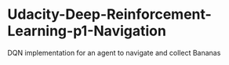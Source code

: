 # Udacity-Deep-Reinforcement-Learning-p1-Navigation
DQN implementation for an agent to navigate and collect Bananas
